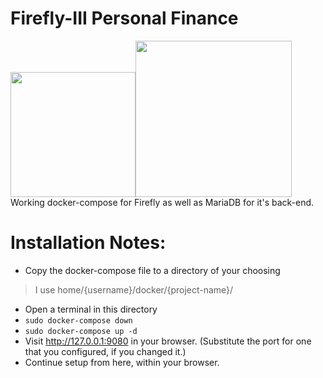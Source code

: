 # Firefly-III Personal Finance 
<img src="https://www.svgrepo.com/show/331392/firefly-iii.svg" width="200px"><img src="https://www.seidengroup.com/wp-content/uploads/2020/12/mariadb-logo.png" width="250px"><BR>
Working docker-compose for Firefly as well as MariaDB for it's back-end.

# Installation Notes:
* Copy the docker-compose file to a directory of your choosing
> I use home/{username}/docker/{project-name}/
* Open a terminal in this directory
* ``` sudo docker-compose down ```
* ``` sudo docker-compose up -d ```
* Visit  http://127.0.0.1:9080 in your browser. (Substitute the port for one that you configured, if you changed it.)
* Continue setup from here, within your browser.
